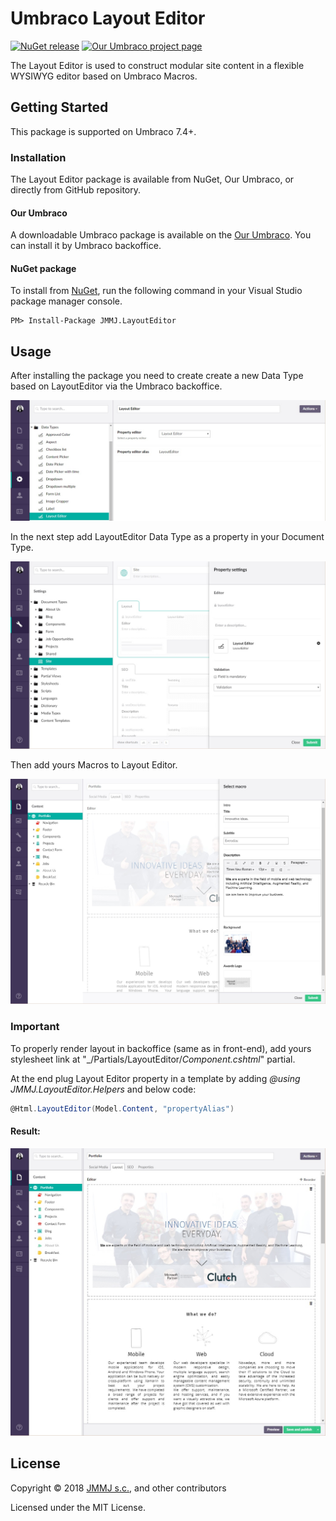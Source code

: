 # Umbraco Layout Editor

[![NuGet release](https://img.shields.io/nuget/v/JMMJ.LayoutEditor.svg)](https://www.nuget.org/packages/JMMJ.LayoutEditor)
[![Our Umbraco project page](https://img.shields.io/badge/our-umbraco-orange.svg)]()

The Layout Editor is used to construct modular site content in a flexible WYSIWYG editor based on Umbraco Macros.

## Getting Started

This package is supported on Umbraco 7.4+.

### Installation

The Layout Editor package is available from NuGet, Our Umbraco, or directly from GitHub repository.

#### Our Umbraco

A downloadable Umbraco package is available on the [Our Umbraco](https://our.umbraco.org/projects/website-utilities/layouteditor/). You can install it by Umbraco backoffice.

#### NuGet package

To install from [NuGet](https://www.nuget.org/packages/JMMJ.LayoutEditor/), run the following command in your Visual Studio package manager console.

    PM> Install-Package JMMJ.LayoutEditor

## Usage

[DataType]: https://raw.githubusercontent.com/JMMJsoftware/LayoutEditor/master/Docs/img/data-type.jpg "Data Type"
[DocType]: https://raw.githubusercontent.com/JMMJsoftware/LayoutEditor/master/Docs/img/document-type.jpg "Document Type"
[MacroDialog]: https://raw.githubusercontent.com/JMMJsoftware/LayoutEditor/master/Docs/img/macro-dialog.jpg "Macro Dialog"
[PropertyEditor]: https://raw.githubusercontent.com/JMMJsoftware/LayoutEditor/master/Docs/img/property-editor.jpg "Property Editor"

After installing the package you need to create create a new Data Type based on LayoutEditor via the Umbraco backoffice.

![Data Type][DataType]

In the next step add LayoutEditor Data Type as a property in your Document Type.

![Document Type][DocType]

Then add yours Macros to Layout Editor.

![Macro Dialog][MacroDialog]

### Important

To properly render layout in backoffice (same as in front-end), add yours stylesheet link at "_/Partials/LayoutEditor/_Component.cshtml_" partial.

At the end plug Layout Editor property in a template by adding _@using JMMJ.LayoutEditor.Helpers_ and below code:

```c#
@Html.LayoutEditor(Model.Content, "propertyAlias")
```

#### Result:
![Property Editor][PropertyEditor]

## License

Copyright &copy; 2018 [JMMJ s.c.](http://jmmj.software/), and other contributors

Licensed under the MIT License.

